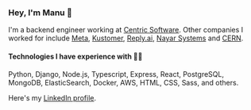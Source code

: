 ### Hey, I'm Manu 👋

I'm a backend engineer working at [Centric Software](https://www.centricsoftware.com/).
Other companies I worked for include [Meta](https://www.meta.com), [Kustomer](https://www.kustomer.com/), [Reply.ai](https://reply.ai), [Nayar Systems](https://www.nayarsystems.com/) and [CERN](https://home.cern/).

#### Technologies I have experience with 💁‍♂️

Python, Django, Node.js, Typescript, Express, React, PostgreSQL, MongoDB, ElasticSearch, Docker, AWS, HTML, CSS, Sass, and others.

Here's my [LinkedIn profile](https://www.linkedin.com/in/manuelgrandio/).
